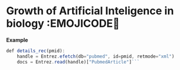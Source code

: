 # Growth of Artificial Inteligence in biology :EMOJICODE🔬

**Example**

```js
def details_rec(pmid):
    handle = Entrez.efetch(db="pubmed", id=pmid, retmode="xml")
    docs = Entrez.read(handle)["PubmedArticle"]```

